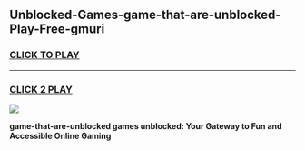 
## Unblocked-Games-game-that-are-unblocked-Play-Free-gmuri
<h3>
<a href="https://premium76.site?title=game-that-are-unblocked&ref=09A">CLICK TO PLAY</a></h3>
<hr>

<h3>
<a href="https://premium76.site?title=game-that-are-unblocked&ref=09A">CLICK 2 PLAY</a>
  
</h3>

<a href="https://premium76.site?title=game-that-are-unblocked&ref=09A"><img src="https://clearcache.store/games.png"></a>


**game-that-are-unblocked games unblocked: Your Gateway to Fun and Accessible Online Gaming**
